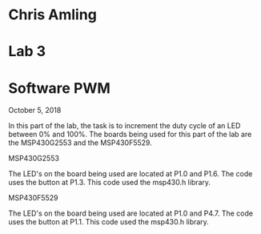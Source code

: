 # Chris Amling
# Lab 3
# Software PWM
October 5, 2018

In this part of the lab, the task is to increment the duty cycle of an LED between 0% and 100%. The boards being used for this part of the lab are the MSP430G2553 and the MSP430F5529.

MSP430G2553

The LED's on the board being used are located at P1.0 and P1.6. The code uses the button at P1.3. This code used the msp430.h library.

MSP430F5529

The LED's on the board being used are located at P1.0 and P4.7. The code uses the button at P1.1. This code used the msp430.h library.

